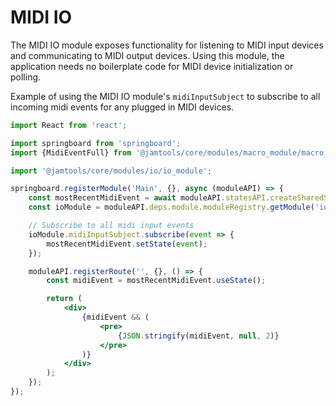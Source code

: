 # MIDI IO

The MIDI IO module exposes functionality for listening to MIDI input devices and communicating to MIDI output devices. Using this module, the application needs no boilerplate code for MIDI device initialization or polling.

Example of using the MIDI IO module's `midiInputSubject` to subscribe to all incoming midi events for any plugged in MIDI devices.

```jsx
import React from 'react';

import springboard from 'springboard';
import {MidiEventFull} from '@jamtools/core/modules/macro_module/macro_module_types';

import '@jamtools/core/modules/io/io_module';

springboard.registerModule('Main', {}, async (moduleAPI) => {
    const mostRecentMidiEvent = await moduleAPI.statesAPI.createSharedState<MidiEventFull | null>('mostRecentMidiEvent', null);
    const ioModule = moduleAPI.deps.module.moduleRegistry.getModule('io');

    // Subscribe to all midi input events
    ioModule.midiInputSubject.subscribe(event => {
        mostRecentMidiEvent.setState(event);
    });

    moduleAPI.registerRoute('', {}, () => {
        const midiEvent = mostRecentMidiEvent.useState();

        return (
            <div>
                {midiEvent && (
                    <pre>
                        {JSON.stringify(midiEvent, null, 2)}
                    </pre>
                )}
            </div>
        );
    });
});
```